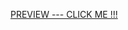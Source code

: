 [ PREVIEW --- CLICK ME !!!](https://git.foxminded.ua/foxstudent104396/task-3.3/-/blob/main/src/lib/preview.gif)
